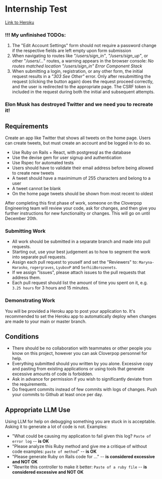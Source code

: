 # Internship Test

[Link to Heroku](https://internship-project-ivanruskevy-7319bd9d1724.herokuapp.com/)
### !!! My unfinished TODOs:

1. The "Edit Account Settings" form should not require a password change if the respective fields are left empty upon form submission
2. When navigating to routes like _"/users/sign_in"_, _"/users/sign_up"_, or other "_/users/..._" routes, a warning appears in the browser console:
   _No routes matched location "/users/sign_in" Error Component Stack_
3. When submitting a login, registration, or any other form, the initial request results in a _"303 See Other"_ error. Only after resubmitting the request (clicking the button again) does the request proceed correctly, and the user is redirected to the appropriate page.
   The CSRF token is included in the request during both the initial and subsequent attempts.


### Elon Musk has destroyed Twitter and we need you to recreate it!

## Requirements

Create an app like Twitter that shows all tweets on the home page. Users can create tweets, but must create an account and be logged in to do so.

* Use Ruby on Rails + React, with postgresql as the database
* Use the devise gem for user signup and authentication
* Use Rspec for automated tests
* Users should have to validate their email address before being allowed to create new tweets
* A tweet should have a maximimum of 255 characters and belong to a user
* A tweet cannot be blank
* On the home page tweets should be shown from most recent to oldest

After completing this first phase of work, someone on the Cloverpop Engineering team will review your code, ask for changes, and then give you further instructions for new functionality or changes. This will go on until December 20th.


### Submitting Work

* All work should be submitted in a separate branch and made into pull requests.
* Starting out, use your best judgement as to how to segment the work into separate pull requests.
* Assign each pull request to youself and set the "Reviewers" to: `Maryna-Harasko`, `rogergraves`, `LyubovP` and `SerhiiBorozenets`.
* If we assign "Issues", please attach issues to the pull requests that address them.
* Each pull request should list the amount of time you spent on it, e.g. `3.25 hours` for 3 hours and 15 minutes.

### Demonstrating Work

You will be provided a Heroku app to post your application to. It's recommended to set the Heroku app to automatically deploy when changes are made to your main or master branch.

## Conditions

* There should be no collaboration with teammates or other people you know on this project, however you can ask Cloverpop personnel for help.
* Everything submitted should you written by you alone. Excessive copy and pasting from existing applications or using tools that generate excessive amounts of code is forbidden.
* Ask in advance for permission if you wish to significantly deviate from the requirements.
* Do frequent commits instead of few commits with logs of changes. Push your commits to Github at least once per day.

## Appropriate LLM Use

Using LLM for help on debugging something you are stuck in is acceptable. Asking it to generate a lot of code is not. Examples:
* "What could be causing my application to fail given this log? `Paste of error log` -- **is OK**
* "Please analyze this Ruby method and give me a critique of without code examples: `paste of method`" -- **is OK**
* "Please generate Ruby on Rails code for ..." -- **is considered excessive and NOT OK**
* "Rewrite this controller to make it better: `Paste of a ruby file` -- **is considered excessive and NOT OK**